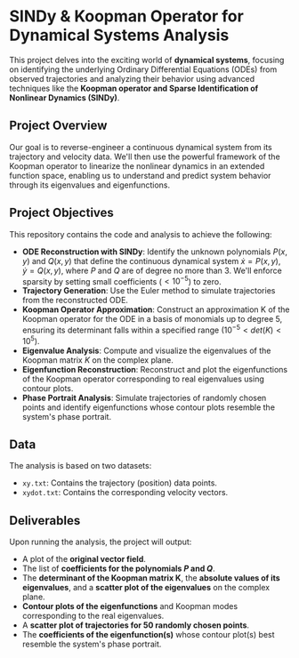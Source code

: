# SINDy & Koopman Operator for Dynamical Systems Analysis
This project delves into the exciting world of **dynamical systems**, focusing on identifying the underlying Ordinary Differential Equations (ODEs) from observed trajectories and analyzing their behavior using advanced techniques like the **Koopman operator and Sparse Identification of Nonlinear Dynamics (SINDy)**.

## Project Overview
Our goal is to reverse-engineer a continuous dynamical system from its trajectory and velocity data. We'll then use the powerful framework of the Koopman operator to linearize the nonlinear dynamics in an extended function space, enabling us to understand and predict system behavior through its eigenvalues and eigenfunctions.

## Project Objectives
This repository contains the code and analysis to achieve the following:
- **ODE Reconstruction with SINDy**: Identify the unknown polynomials $P(x,y)$ and $Q(x,y)$ that define the continuous dynamical system $\dot{x} = P(x,y)$, $\dot{y} = Q(x,y)$, where  $P$ and $Q$ are of degree no more than 3. We'll enforce sparsity by setting small coefficients ($<10^{-5}$) to zero.
- **Trajectory Generation**: Use the Euler method to simulate trajectories from the reconstructed ODE.
- **Koopman Operator Approximation**: Construct an approximation K of the Koopman operator for the ODE in a basis of monomials up to degree 5, ensuring its determinant falls within a specified range ($10^{-5} < det(K) < 10^{5}$).
- **Eigenvalue Analysis**: Compute and visualize the eigenvalues of the Koopman matrix $K$ on the complex plane.
- **Eigenfunction Reconstruction**: Reconstruct and plot the eigenfunctions of the Koopman operator corresponding to real eigenvalues using contour plots.
- **Phase Portrait Analysis**: Simulate trajectories of randomly chosen points and identify eigenfunctions whose contour plots resemble the system's phase portrait.

## Data
The analysis is based on two datasets:
- `xy.txt`: Contains the trajectory (position) data points.
- `xydot.txt`: Contains the corresponding velocity vectors.

## Deliverables
Upon running the analysis, the project will output:
- A plot of the **original vector field**.
- The list of **coefficients for the polynomials $P$ and $Q$**.
- The **determinant of the Koopman matrix K**, the **absolute values of its eigenvalues**, and a **scatter plot of the eigenvalues** on the complex plane.
- **Contour plots of the eigenfunctions** and Koopman modes corresponding to the real eigenvalues.
- A **scatter plot of trajectories for 50 randomly chosen points**.
- The **coefficients of the eigenfunction(s)** whose contour plot(s) best resemble the system's phase portrait.


 
 
